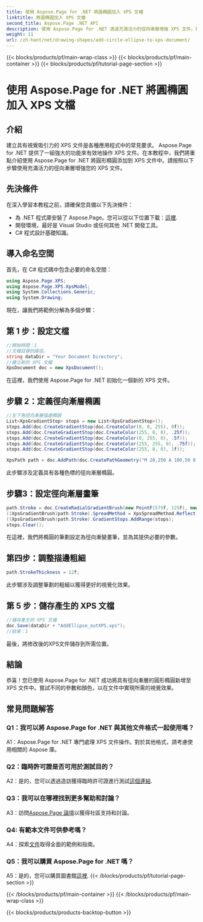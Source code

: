 ```yaml
---
title: 使用 Aspose.Page for .NET 將圓橢圓加入 XPS 文檔
linktitle: 將圓橢圓加入 XPS 文檔
second_title: Aspose.Page .NET API
description: 使用 Aspose.Page for .NET 透過充滿活力的徑向漸層增強 XPS 文件。按照我們的逐步指南獲得令人驚嘆的視覺效果。
weight: 11
url: /zh-hant/net/drawing-shapes/add-circle-ellipse-to-xps-document/
---
```


{{< blocks/products/pf/main-wrap-class >}}
{{< blocks/products/pf/main-container >}}
{{< blocks/products/pf/tutorial-page-section >}}

# 使用 Aspose.Page for .NET 將圓橢圓加入 XPS 文檔

## 介紹

建立具有視覺吸引力的 XPS 文件是各種應用程式中的常見要求。 Aspose.Page for .NET 提供了一組強大的功能來有效地操作 XPS 文件。在本教程中，我們將重點介紹使用 Aspose.Page for .NET 將圓形橢圓添加到 XPS 文件中。請按照以下步驟使用充滿活力的徑向漸層增強您的 XPS 文件。

## 先決條件

在深入學習本教程之前，請確保您具備以下先決條件：

- 為 .NET 程式庫安裝了 Aspose.Page。您可以從以下位置下載：[這裡](https://releases.aspose.com/page/net/).
- 開發環境，最好是 Visual Studio 或任何其他 .NET 開發工具。
- C# 程式設計基礎知識。

## 導入命名空間

首先，在 C# 程式碼中包含必要的命名空間：

```csharp
using Aspose.Page.XPS;
using Aspose.Page.XPS.XpsModel;
using System.Collections.Generic;
using System.Drawing;
```

現在，讓我們將範例分解為多個步驟：

## 第 1 步：設定文檔

```csharp
//開始時間：1
//文檔目錄的路徑。
string dataDir = "Your Document Directory";
//建立新的 XPS 文檔
XpsDocument doc = new XpsDocument();
```

在這裡，我們使用 Aspose.Page for .NET 初始化一個新的 XPS 文件。

## 步驟 2：定義徑向漸層橢圓

```csharp
//左下角徑向漸層描邊橢圓
List<XpsGradientStop> stops = new List<XpsGradientStop>();
stops.Add(doc.CreateGradientStop(doc.CreateColor(0, 0, 255), 0f));
stops.Add(doc.CreateGradientStop(doc.CreateColor(255, 0, 0), .25f));
stops.Add(doc.CreateGradientStop(doc.CreateColor(0, 255, 0), .5f));
stops.Add(doc.CreateGradientStop(doc.CreateColor(255, 255, 0), .75f));
stops.Add(doc.CreateGradientStop(doc.CreateColor(255, 0, 0), 1f));

XpsPath path = doc.AddPath(doc.CreatePathGeometry("M 20,250 A 100,50 0 1 1 220,250 100,50 0 1 1 20,250"));
```

此步驟涉及定義具有各種色標的徑向漸層橢圓。

## 步驟3：設定徑向漸層畫筆

```csharp
path.Stroke = doc.CreateRadialGradientBrush(new PointF(575f, 125f), new PointF(575f, 100f), 75f, 50f);
((XpsGradientBrush)path.Stroke).SpreadMethod = XpsSpreadMethod.Reflect;
((XpsGradientBrush)path.Stroke).GradientStops.AddRange(stops);
stops.Clear();
```

在這裡，我們將橢圓的筆劃設定為徑向漸變畫筆，並為其提供必要的參數。

## 第四步：調整描邊粗細

```csharp
path.StrokeThickness = 12f;
```

此步驟涉及調整筆劃的粗細以獲得更好的視覺化效果。

## 第 5 步：儲存產生的 XPS 文檔

```csharp
//儲存產生的 XPS 文檔
doc.Save(dataDir + "AddEllipse_outXPS.xps");
//結束：1
```

最後，將修改後的XPS文件儲存到所需位置。

## 結論

恭喜！您已使用 Aspose.Page for .NET 成功將具有徑向漸層的圓形橢圓新增至 XPS 文件中。嘗試不同的參數和顏色，以在文件中實現所需的視覺效果。

## 常見問題解答

### Q1：我可以將 Aspose.Page for .NET 與其他文件格式一起使用嗎？

A1：Aspose.Page for .NET 專門處理 XPS 文件操作。對於其他格式，請考慮使用相關的 Aspose 庫。

### Q2：臨時許可證是否可用於測試目的？

 A2：是的，您可以透過造訪獲得臨時許可證進行測試[這個連結](https://purchase.aspose.com/temporary-license/).

### Q3：我可以在哪裡找到更多幫助和討論？

 A3：訪問[Aspose.Page 論壇](https://forum.aspose.com/c/page/39)以獲得社區支持和討論。

### Q4: 有範本文件可供參考嗎？

 A4：探索[文件](https://reference.aspose.com/page/net/)取得全面的範例和指南。

### Q5：我可以購買 Aspose.Page for .NET 嗎？

 A5：是的，您可以購買圖書館[這裡](https://purchase.aspose.com/buy).
{{< /blocks/products/pf/tutorial-page-section >}}

{{< /blocks/products/pf/main-container >}}
{{< /blocks/products/pf/main-wrap-class >}}

{{< blocks/products/products-backtop-button >}}
